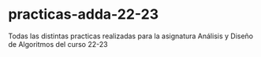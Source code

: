 # practicas-adda-22-23
Todas las distintas practicas realizadas para la asignatura Análisis y Diseño de Algoritmos del curso 22-23
